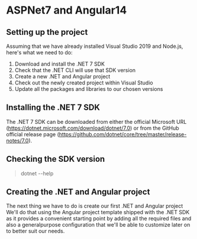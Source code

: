 # ASPNet7 and Angular14
## Setting up the project
Assuming that we have already installed Visual Studio 2019 and Node.js, here's what we need
to do:
1. Download and install the .NET 7 SDK
2. Check that the .NET CLI will use that SDK version
3. Create a new .NET and Angular project
4. Check out the newly created project within Visual Studio
5. Update all the packages and libraries to our chosen versions

## Installing the .NET 7 SDK
The .NET 7 SDK can be downloaded from either the official Microsoft URL (https://dotnet.microsoft.com/download/dotnet/7.0) or from the GitHub official release page 
(https://github.com/dotnet/core/tree/master/release-notes/7.0).

## Checking the SDK version
> dotnet --help

## Creating the .NET and Angular project
The next thing we have to do is create our first .NET and Angular project
We'll do that using the Angular project template shipped with the .NET SDK as it provides a convenient starting point by adding all the required files and also a generalpurpose configuration that we'll be able to customize later on to better suit our needs.
